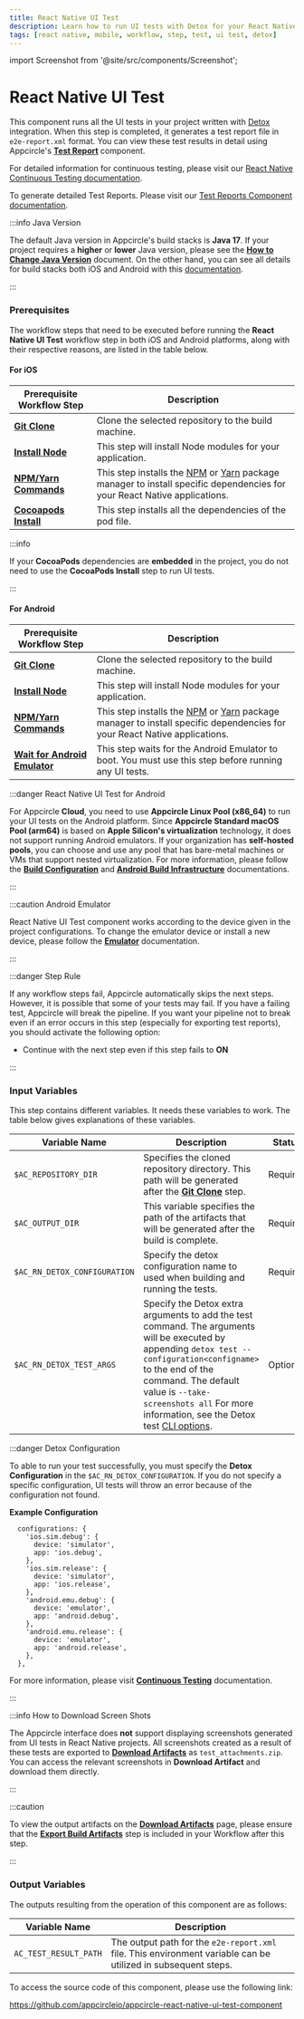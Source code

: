 ```yaml
---
title: React Native UI Test
description: Learn how to run UI tests with Detox for your React Native projects easily with Appcircle, ensuring high-quality code and improved app performance.
tags: [react native, mobile, workflow, step, test, ui test, detox]
---
```


import Screenshot from '@site/src/components/Screenshot';

# React Native UI Test

This component runs all the UI tests in your project written with [Detox](https://wix.github.io/Detox/docs/introduction/getting-started) integration. When this step is completed, it generates a test report file in `e2e-report.xml` format. You can view these test results in detail using Appcircle's [**Test Report**](/workflows/react-native-specific-workflow-steps/test-reports-react-native) component.

For detailed information for continuous testing, please visit our [React Native Continuous Testing documentation](/continuous-testing/react-native-testing/react-native-ui-test-with-detox).

To generate detailed Test Reports. Please visit our [Test Reports Component documentation](/workflows/react-native-specific-workflow-steps/test-reports-react-native).

:::info Java Version

The default Java version in Appcircle's build stacks is **Java 17**. If your project requires a **higher** or **lower** Java version, please see the [**How to Change Java Version**](/workflows/common-workflow-steps/custom-script#how-to-change-java-version) document. On the other hand, you can see all details for build stacks both iOS and Android with this [documentation](/infrastructure).

:::

### Prerequisites

The workflow steps that need to be executed before running the **React Native UI Test** workflow step in both iOS and Android platforms, along with their respective reasons, are listed in the table below.

#### For iOS

| Prerequisite Workflow Step                                                                 | Description                                                                                                                                                                            |
|--------------------------------------------------------------------------------------------|----------------------------------------------------------------------------------------------------------------------------------------------------------------------------------------|
| [**Git Clone**](/workflows/common-workflow-steps#git-clone)                                | Clone the selected repository to the build machine.                                                                                                                                    |
| [**Install Node**](/workflows/react-native-specific-workflow-steps#install-node)           | This step will install Node modules for your application.                                                                                                                              |
| [**NPM/Yarn Commands**](/workflows/react-native-specific-workflow-steps/npm-yarn-commands) | This step installs the [NPM](https://www.npmjs.com/) or [Yarn](https://www.npmjs.com/package/yarn) package manager to install specific dependencies for your React Native applications. |
| [**Cocoapods Install**](/workflows/ios-specific-workflow-steps#cocoapods-install)          | This step installs all the dependencies of the pod file.                                                                                                                               |

:::info

If your **CocoaPods** dependencies are **embedded** in the project, you do not need to use the **CocoaPods Install** step to run UI tests.

:::

<Screenshot url='https://cdn.appcircle.io/docs/assets/uiOrderNew.png' />

#### For Android

| Prerequisite Workflow Step                                                                            | Description                                                                                                                                                                            |
|-------------------------------------------------------------------------------------------------------|----------------------------------------------------------------------------------------------------------------------------------------------------------------------------------------|
| [**Git Clone**](/workflows/common-workflow-steps#git-clone)                                           | Clone the selected repository to the build machine.                                                                                                                                    |
| [**Install Node**](/workflows/react-native-specific-workflow-steps#install-node)                      | This step will install Node modules for your application.                                                                                                                              |
| [**NPM/Yarn Commands**](/workflows/react-native-specific-workflow-steps/npm-yarn-commands)            | This step installs the [NPM](https://www.npmjs.com/) or [Yarn](https://www.npmjs.com/package/yarn) package manager to install specific dependencies for your React Native applications. |
| [**Wait for Android Emulator**](/workflows/android-specific-workflow-steps/wait-for-android-emulator) | This step waits for the Android Emulator to boot. You must use this step before running any UI tests.                                                                                  |

:::danger React Native UI Test for Android

For Appcircle **Cloud**, you need to use **Appcircle Linux Pool (x86_64)** to run your UI tests on the Android platform. Since **Appcircle Standard macOS Pool (arm64)** is based on **Apple Silicon's virtualization** technology, it does not support running Android emulators. If your organization has **self-hosted pools**, you can choose and use any pool that has bare-metal machines or VMs that support nested virtualization. For more information, please follow the [**Build Configuration**](/build/build-process-management/build-profile-configuration) and [**Android Build Infrastructure**](/infrastructure/android-build-infrastructure) documentations.

:::

<Screenshot url='https://cdn.appcircle.io/docs/assets/BE4404New-androidFlow.png' />

:::caution Android Emulator

React Native UI Test component works according to the device given in the project configurations. To change the emulator device or install a new device, please follow the [**Emulator**](/infrastructure/android-build-infrastructure#emulator) documentation.

:::

:::danger Step Rule

If any workflow steps fail, Appcircle automatically skips the next steps. However, it is possible that some of your tests may fail. If you have a failing test, Appcircle will break the pipeline. If you want your pipeline not to break even if an error occurs in this step (especially for exporting test reports), you should activate the following option:

- Continue with the next step even if this step fails to **ON**

<Screenshot url='https://cdn.appcircle.io/docs/assets/uiStepRule.png' />

:::


### Input Variables

This step contains different variables. It needs these variables to work. The table below gives explanations of these variables.

<Screenshot url='https://cdn.appcircle.io/docs/assets/uiInputNew.png' />

| Variable Name                | Description                                                                                                                                                                                                                                                                                                                                 | Status   |
|------------------------------|---------------------------------------------------------------------------------------------------------------------------------------------------------------------------------------------------------------------------------------------------------------------------------------------------------------------------------------------|----------|
| `$AC_REPOSITORY_DIR`         | Specifies the cloned repository directory. This path will be generated after the [**Git Clone**](https://docs.appcircle.io/workflows/common-workflow-steps#git-clone) step.                                                                                                                                                                 | Required |
| `$AC_OUTPUT_DIR`             | This variable specifies the path of the artifacts that will be generated after the build is complete.                                                                                                                                                                                                                                       | Required |
| `$AC_RN_DETOX_CONFIGURATION` | Specify the detox configuration name to used when building and running the tests.                                                                                                                                                                                                                                                           | Required |
| `$AC_RN_DETOX_TEST_ARGS`     | Specify the Detox extra arguments to add the test command. The arguments will be executed by appending `detox test --configuration<configname>` to the end of the command. The default value is `--take-screenshots all` For more information, see the Detox test [CLI options](https://wix.github.io/Detox/docs/19.x/api/detox-cli/#test). | Optional |

:::danger Detox Configuration

To able to run your test successfully, you must specify the **Detox Configuration** in the `$AC_RN_DETOX_CONFIGURATION`. If you do not specify a specific configuration, UI tests will throw an error because of the configuration not found.

**Example Configuration**

```
  configurations: {
    'ios.sim.debug': {
      device: 'simulator',
      app: 'ios.debug',
    },
    'ios.sim.release': {
      device: 'simulator',
      app: 'ios.release',
    },
    'android.emu.debug': {
      device: 'emulator',
      app: 'android.debug',
    },
    'android.emu.release': {
      device: 'emulator',
      app: 'android.release',
    },
  },
```

For more information, please visit [**Continuous Testing**](/continuous-testing/react-native-testing/react-native-ui-test-with-detox) documentation.

:::

:::info How to Download Screen Shots

The Appcircle interface does **not** support displaying screenshots generated from UI tests in React Native projects. All screenshots created as a result of these tests are exported to [**Download Artifacts**](/workflows/common-workflow-steps/export-build-artifacts) as `test_attachments.zip`. You can access the relevant screenshots in **Download Artifact** and download them directly.

<Screenshot url='https://cdn.appcircle.io/docs/assets/downloadAttachments.png' />

:::

:::caution

To view the output artifacts on the [**Download Artifacts**](/workflows/common-workflow-steps/export-build-artifacts) page, please ensure that the [**Export Build Artifacts**](/workflows/common-workflow-steps/export-build-artifacts) step is included in your Workflow after this step.

:::

### Output Variables

The outputs resulting from the operation of this component are as follows:

| Variable Name         | Description                                                                                                  |
| --------------------- | ------------------------------------------------------------------------------------------------------------ |
| `AC_TEST_RESULT_PATH` | The output path for the `e2e-report.xml` file. This environment variable can be utilized in subsequent steps. |

To access the source code of this component, please use the following link:

https://github.com/appcircleio/appcircle-react-native-ui-test-component
